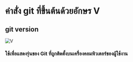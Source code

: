 # คำสั่ง git ที่ขึ้นต้นด้วยอักษร V

## git version

![V](https://github.com/65030179179Pattarapon/Git_A-Z_Mission_65030179/assets/144198506/4ab42978-1b67-4bc4-aca1-3d68f58ed0aa)

### ใช้เพื่อแสดงรุ่นของ Git ที่ถูกติดตั้งบนเครื่องคอมพิวเตอร์ของผู้ใช้งาน
